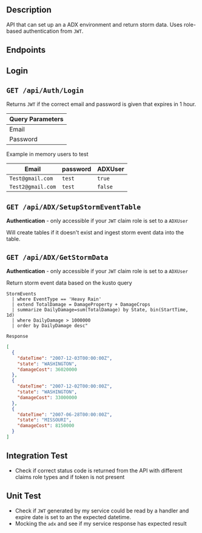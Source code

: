 ## Description
API that can set up an a ADX environment and return storm data. Uses role-based authentication from `JWT`.

## Endpoints

## Login
## `GET /api/Auth/Login`

Returns `JWT` if the correct email and password is given that expires in 1 hour. 


| Query Parameters|
| ----------------| 
| Email           |
| Password        |

Example in memory users to test

| Email             | password  | ADXUser  |
|-------------------|-----------|-----------|
| `Test@gmail.com`  | `test`    |   `true`  |
| `Test2@gmail.com`  | `test`   |  `false`  |


## `GET /api/ADX/SetupStormEventTable`

**Authentication** - only accessible if your `JWT` claim role is set to a `ADXUser`

Will create tables if it doesn't exist and ingest storm event data into the table.

## `GET /api/ADX/GetStormData`

**Authentication** - only accessible if your `JWT` claim role is set to a `ADXUser`

Return storm event data based on the kusto query 

```kusto
StormEvents
  | where EventType == 'Heavy Rain'
  | extend TotalDamage = DamageProperty + DamageCrops
  | summarize DailyDamage=sum(TotalDamage) by State, bin(StartTime, 1d)
  | where DailyDamage > 1000000
  | order by DailyDamage desc"
```

`Response`
``` json
[
  {
    "dateTime": "2007-12-03T00:00:00Z",
    "state": "WASHINGTON",
    "damageCost": 36020000
  },
  {
    "dateTime": "2007-12-02T00:00:00Z",
    "state": "WASHINGTON",
    "damageCost": 33000000
  },
  {
    "dateTime": "2007-06-28T00:00:00Z",
    "state": "MISSOURI",
    "damageCost": 8150000
  }
]
```

## Integration Test
- Check if correct status code is returned from the API with different claims role types and if token is not present

## Unit Test
- Check if `JWT` generated by my service could be read by a handler and expire date is set to an the expected datetime.
- Mocking the `adx` and see if my service response has expected result
